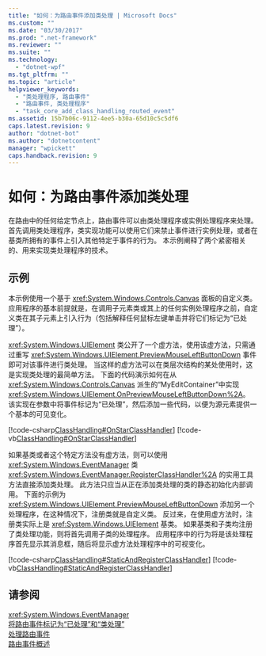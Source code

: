 ```yaml
---
title: "如何：为路由事件添加类处理 | Microsoft Docs"
ms.custom: ""
ms.date: "03/30/2017"
ms.prod: ".net-framework"
ms.reviewer: ""
ms.suite: ""
ms.technology: 
  - "dotnet-wpf"
ms.tgt_pltfrm: ""
ms.topic: "article"
helpviewer_keywords: 
  - "类处理程序, 路由事件"
  - "路由事件, 类处理程序"
  - "task_core_add_class_handling_routed_event"
ms.assetid: 15b7b06c-9112-4ee5-b30a-65d10c5c5df6
caps.latest.revision: 9
author: "dotnet-bot"
ms.author: "dotnetcontent"
manager: "wpickett"
caps.handback.revision: 9
---
```

# 如何：为路由事件添加类处理
在路由中的任何给定节点上，路由事件可以由类处理程序或实例处理程序来处理。  首先调用类处理程序，类实现功能可以使用它们来禁止事件进行实例处理，或者在基类所拥有的事件上引入其他特定于事件的行为。  本示例阐释了两个紧密相关的、用来实现类处理程序的技术。  
  
## 示例  
 本示例使用一个基于 <xref:System.Windows.Controls.Canvas> 面板的自定义类。  应用程序的基本前提就是，在调用子元素类或其上的任何实例处理程序之前，自定义类在其子元素上引入行为（包括解释任何鼠标左键单击并将它们标记为“已处理”）。  
  
 <xref:System.Windows.UIElement> 类公开了一个虚方法，使用该虚方法，只需通过重写 <xref:System.Windows.UIElement.PreviewMouseLeftButtonDown> 事件即可对该事件进行类处理。  当这样的虚方法可以在类层次结构的某处使用时，这是实现类处理的最简单方法。  下面的代码演示如何在从 <xref:System.Windows.Controls.Canvas> 派生的“MyEditContainer”中实现 <xref:System.Windows.UIElement.OnPreviewMouseLeftButtonDown%2A>。  该实现在参数中将事件标记为“已处理”，然后添加一些代码，以便为源元素提供一个基本的可见变化。  
  
 [!code-csharp[ClassHandling#OnStarClassHandler](../../../../samples/snippets/csharp/VS_Snippets_Wpf/ClassHandling/CSharp/SDKSampleLibrary/class1.cs#onstarclasshandler)]
 [!code-vb[ClassHandling#OnStarClassHandler](../../../../samples/snippets/visualbasic/VS_Snippets_Wpf/ClassHandling/visualbasic/sdksamplelibrary/class1.vb#onstarclasshandler)]  
  
 如果基类或者这个特定方法没有虚方法，则可以使用 <xref:System.Windows.EventManager> 类 <xref:System.Windows.EventManager.RegisterClassHandler%2A> 的实用工具方法直接添加类处理。  此方法只应当从正在添加类处理的类的静态初始化内部调用。  下面的示例为 <xref:System.Windows.UIElement.PreviewMouseLeftButtonDown> 添加另一个处理程序，在这种情况下，注册类就是自定义类。  反过来，在使用虚方法时，注册类实际上是 <xref:System.Windows.UIElement> 基类。  如果基类和子类均注册了类处理功能，则将首先调用子类的处理程序。  应用程序中的行为将是该处理程序首先显示其消息框，随后将显示虚方法处理程序中的可视变化。  
  
 [!code-csharp[ClassHandling#StaticAndRegisterClassHandler](../../../../samples/snippets/csharp/VS_Snippets_Wpf/ClassHandling/CSharp/SDKSampleLibrary/class1.cs#staticandregisterclasshandler)]
 [!code-vb[ClassHandling#StaticAndRegisterClassHandler](../../../../samples/snippets/visualbasic/VS_Snippets_Wpf/ClassHandling/visualbasic/sdksamplelibrary/class1.vb#staticandregisterclasshandler)]  
  
## 请参阅  
 <xref:System.Windows.EventManager>   
 [将路由事件标记为“已处理”和“类处理”](../../../../docs/framework/wpf/advanced/marking-routed-events-as-handled-and-class-handling.md)   
 [处理路由事件](../../../../docs/framework/wpf/advanced/how-to-handle-a-routed-event.md)   
 [路由事件概述](../../../../docs/framework/wpf/advanced/routed-events-overview.md)